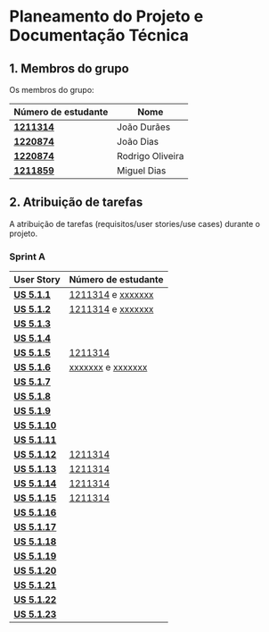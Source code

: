 # Planeamento do Projeto e Documentação Técnica

## 1. Membros do grupo

Os membros do grupo:

| Número de estudante              | Nome              |
|----------------------------------|-------------------|
| **[1211314](1211314/readme.md)** | João Durães       |
| **[1220874](1220874/readme.md)** | João Dias         |
| **[1220874](1220874/readme.md)** | Rodrigo Oliveira  |
| **[1211859](1211859/readme.md)** | Miguel Dias       |

## 2. Atribuição de tarefas

A atribuição de tarefas (requisitos/user stories/use cases) durante o projeto.

### Sprint A

| User Story                              | Número de estudante                                         |
|-----------------------------------------|-------------------------------------------------------------|
| **[US 5.1.1](Sprint_A/us_5.1.1/readme.md)** | [1211314](1211314/readme.md) e [xxxxxxx](xxxxxxx/readme.md) |
| **[US 5.1.2](Sprint_A/us_5.1.2/readme.md)** | [1211314](1211314/readme.md) e [xxxxxxx](xxxxxxx/readme.md) |
| **[US 5.1.3](Sprint_A/us_5.1.3/readme.md)** |   |
| **[US 5.1.4](Sprint_A/us_5.1.4/readme.md)** |     |
| **[US 5.1.5](Sprint_A/us_5.1.5/readme.md)** | [1211314](1211314/readme.md)   |
| **[US 5.1.6](Sprint_A/us_5.1.6/readme.md)** | [xxxxxxx](xxxxxxx/readme.md) e [xxxxxxx](xxxxxxx/readme.md) |
| **[US 5.1.7](Sprint_A/us_5.1.7/readme.md)** |   |
| **[US 5.1.8](Sprint_A/us_5.1.8/readme.md)** |   |
| **[US 5.1.9](Sprint_A/us_5.1.9/readme.md)** |   |
| **[US 5.1.10](Sprint_A/us_5.1.10/readme.md)** |    |
| **[US 5.1.11](Sprint_A/us_5.1.11/readme.md)** |  |
| **[US 5.1.12](Sprint_A/us_5.1.12/readme.md)** | [1211314](1211314/readme.md) |
| **[US 5.1.13](Sprint_A/us_5.1.13/readme.md)** | [1211314](1211314/readme.md) |
| **[US 5.1.14](Sprint_A/us_5.1.14/readme.md)** | [1211314](1211314/readme.md) |
| **[US 5.1.15](Sprint_A/us_5.1.15/readme.md)** | [1211314](1211314/readme.md) |
| **[US 5.1.16](Sprint_A/us_5.1.16/readme.md)** | |
| **[US 5.1.17](Sprint_A/us_5.1.17/readme.md)** |  |
| **[US 5.1.18](Sprint_A/us_5.1.18/readme.md)** |  |
| **[US 5.1.19](Sprint_A/us_5.1.19/readme.md)** |  |
| **[US 5.1.20](Sprint_A/us_5.1.20/readme.md)** |  |
| **[US 5.1.21](Sprint_A/us_5.1.21/readme.md)** |  |
| **[US 5.1.22](Sprint_A/us_5.1.22/readme.md)** |  |
| **[US 5.1.23](Sprint_A/us_5.1.23/readme.md)** |  |
